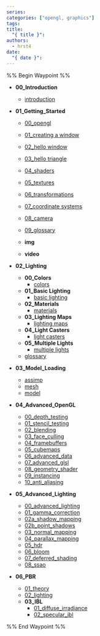 ```yaml
---
series: 
categories: ["opengl, graphics"]
tags: 
title:
  "{ title }": 
authors:
  - hrst4
date:
  "{ date }":
---
```


%% Begin Waypoint %%
- **00_Introduction**
	- [introduction](./LEARNOPENGL_FR/00_Introduction/introduction.md)
- **01_Getting_Started**
	- [00_opengl](LEARNOPENGL_FR/01_Getting_Started/00_opengl.md)
	- [01_creating a window](LEARNOPENGL_FR/01_Getting_Started/01_creating%20a%20window.md)
	- [02_hello window](LEARNOPENGL_FR/01_Getting_Started/02_hello%20window.md)
	- [03_hello triangle](LEARNOPENGL_FR/01_Getting_Started/03_hello%20triangle.md)
	- [04_shaders](LEARNOPENGL_FR/01_Getting_Started/04_shaders.md)
	- [05_textures](LEARNOPENGL_FR/01_Getting_Started/05_textures.md)
	- [06_transformations](LEARNOPENGL_FR/01_Getting_Started/06_transformations.md)
	- [07_coordinate systems](LEARNOPENGL_FR/01_Getting_Started/07_coordinate%20systems.md)
	- [08_camera](LEARNOPENGL_FR/01_Getting_Started/08_camera.md)
	- [09_glossary](LEARNOPENGL_FR/01_Getting_Started/09_glossary.md)
	- **img**

	- **video**

- **02_Lighting**
	- **00_Colors**
		- [colors](LEARNOPENGL_FR/02_Lighting/00_Colors/colors.md)
	- **01_Basic Lighting**
		- [basic lighting](LEARNOPENGL_FR/02_Lighting/01_Basic%20Lighting/basic%20lighting.md)
	- **02_Materials**
		- [materials](LEARNOPENGL_FR/02_Lighting/02_Materials/materials.md)
	- **03_Lighting Maps**
		- [lighting maps](LEARNOPENGL_FR/02_Lighting/03_Lighting%20Maps/lighting%20maps.md)
	- **04_Light Casters**
		- [light casters](LEARNOPENGL_FR/02_Lighting/04_Light%20Casters/light%20casters.md)
	- **05_Multiple Lights**
		- [multiple lights](LEARNOPENGL_FR/02_Lighting/05_Multiple%20Lights/multiple%20lights.md)
	- [glossary](LEARNOPENGL_FR/02_Lighting/glossary.md)
- **03_Model_Loading**
	- [assimp](LEARNOPENGL_FR/03_Model_Loading/assimp.md)
	- [mesh](LEARNOPENGL_FR/03_Model_Loading/mesh.md)
	- [model](LEARNOPENGL_FR/03_Model_Loading/model.md)
- **04_Advanced_OpenGL**
	- [00_depth_testing](LEARNOPENGL_FR/04_Advanced_OpenGL/00_depth_testing.md)
	- [01_stencil_testing](LEARNOPENGL_FR/04_Advanced_OpenGL/01_stencil_testing.md)
	- [02_blending](LEARNOPENGL_FR/04_Advanced_OpenGL/02_blending.md)
	- [03_face_culling](LEARNOPENGL_FR/04_Advanced_OpenGL/03_face_culling.md)
	- [04_framebuffers](LEARNOPENGL_FR/04_Advanced_OpenGL/04_framebuffers.md)
	- [05_cubemaps](LEARNOPENGL_FR/04_Advanced_OpenGL/05_cubemaps.md)
	- [06_advanced_data](LEARNOPENGL_FR/04_Advanced_OpenGL/06_advanced_data.md)
	- [07_advanced_glsl](LEARNOPENGL_FR/04_Advanced_OpenGL/07_advanced_glsl.md)
	- [08_geometry_shader](LEARNOPENGL_FR/04_Advanced_OpenGL/08_geometry_shader.md)
	- [09_instancing](LEARNOPENGL_FR/04_Advanced_OpenGL/09_instancing.md)
	- [10_anti_aliasing](LEARNOPENGL_FR/04_Advanced_OpenGL/10_anti_aliasing.md)
- **05_Advanced_Lighting**
	- [00_advanced_lighting](LEARNOPENGL_FR/05_Advanced_Lighting/00_advanced_lighting.md)
	- [01_gamma_correction](LEARNOPENGL_FR/05_Advanced_Lighting/01_gamma_correction.md)
	- [02a_shadow_mapping](LEARNOPENGL_FR/05_Advanced_Lighting/02a_shadow_mapping.md)
	- [02b_point_shadows](LEARNOPENGL_FR/05_Advanced_Lighting/02b_point_shadows.md)
	- [03_normal_mapping](LEARNOPENGL_FR/05_Advanced_Lighting/03_normal_mapping.md)
	- [04_parallax_mapping](LEARNOPENGL_FR/05_Advanced_Lighting/04_parallax_mapping.md)
	- [05_hdr](LEARNOPENGL_FR/05_Advanced_Lighting/05_hdr.md)
	- [06_bloom](LEARNOPENGL_FR/05_Advanced_Lighting/06_bloom.md)
	- [07_deferred_shading](LEARNOPENGL_FR/05_Advanced_Lighting/07_deferred_shading.md)
	- [08_ssao](LEARNOPENGL_FR/05_Advanced_Lighting/08_ssao.md)
- **06_PBR**
	- [01_theory](LEARNOPENGL_FR/06_PBR/01_theory.md)
	- [02_lighting](LEARNOPENGL_FR/06_PBR/02_lighting.md)
	- **03_IBL**
		- [01_diffuse_irradiance](LEARNOPENGL_FR/06_PBR/03_IBL/01_diffuse_irradiance.md)
		- [02_specular_ibl](LEARNOPENGL_FR/06_PBR/03_IBL/02_specular_ibl.md)

%% End Waypoint %%
